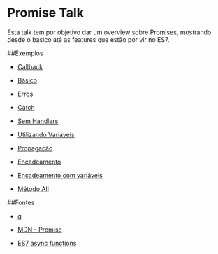 # Promise Talk
Esta talk tem por objetivo dar um overview sobre Promises, mostrando desde o básico até as features que estão por vir no ES7.

##Exemplos

- [Callback](src/examples/0-callback.js)

- [Básico](src/examples/1-basic.js)

- [Erros](src/examples/2-basic-error.js)

- [Catch](src/examples/3-catch.js)

- [Sem Handlers](src/examples/4-without-handlers.js)

- [Utilizando Variáveis](src/examples/5-with-variable.js)

- [Propagação](src/examples/6-propagation.js)

- [Encadeamento](src/examples/7-chaining.js)

- [Encadeamento com variáveis](src/examples/8-chaining-with-variables.js)

- [Método All](src/examples/9-all.js)

##Fontes

- [q](https://github.com/kriskowal/q)

- [MDN - Promise](https://developer.mozilla.org/pt-BR/docs/Web/JavaScript/Reference/Global_Objects/Promise)

- [ES7 async functions](https://jakearchibald.com/2014/es7-async-functions/)
